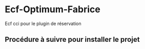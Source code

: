 # Ecf-Optimum-Fabrice
Ecf cci pour le plugin de réservation


## Procédure à suivre pour installer le projet
